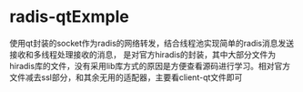 # radis-qtExmple
使用qt封装的socket作为radis的网络转发，结合线程池实现简单的radis消息发送接收和多线程处理接收的消息，
是对官方hiradis的封装，其中大部分文件为hiradis库的文件，没有采用lib库方式的原因是方便查看源码进行学习。相对官方文件减去ssl部分，和其余无用的适配器，主要看client-qt文件即可



